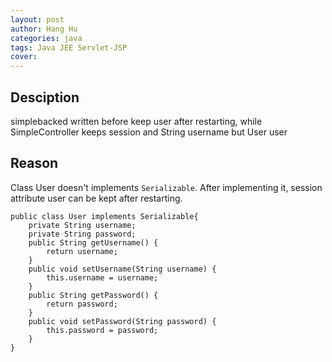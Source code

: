 ```yaml
---
layout: post
author: Hang Hu
categories: java
tags: Java JEE Servlet-JSP 
cover: 
---
```


## Desciption

simplebacked written before keep user after restarting, while SimpleController keeps session and String username but User user
## Reason

Class User doesn't implements `Serializable`. After implementing it, session attribute user can be kept after restarting.
```
public class User implements Serializable{
	private String username;
	private String password;
	public String getUsername() {
		return username;
	}
	public void setUsername(String username) {
		this.username = username;
	}
	public String getPassword() {
		return password;
	}
	public void setPassword(String password) {
		this.password = password;
	}
}
```
